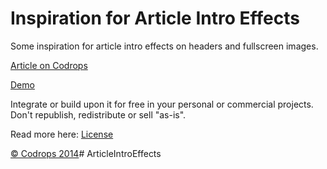 Inspiration for Article Intro Effects
=========

Some inspiration for article intro effects on headers and fullscreen images.

[Article on Codrops](http://tympanus.net/codrops/?p=19119)

[Demo](http://tympanus.net/Tutorials/ArticleIntroEffects/)

Integrate or build upon it for free in your personal or commercial projects. Don't republish, redistribute or sell "as-is". 

Read more here: [License](http://tympanus.net/codrops/licensing/)


[© Codrops 2014](http://www.codrops.com)# ArticleIntroEffects
